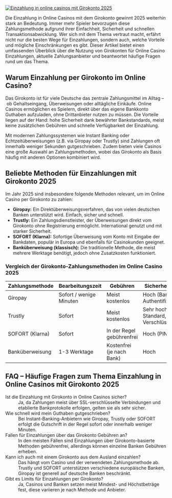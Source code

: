 [![Einzahlung in online casinos mit Girokonto 2025](https://123-caf.pages.dev/gitsignup.png)](https://vrmoo.ru/Bt82HjjY)

<div>   <p>Die Einzahlung in Online Casinos mit dem Girokonto gewinnt 2025 weiterhin stark an Bedeutung. Immer mehr Spieler bevorzugen diese Zahlungsmethode aufgrund ihrer Einfachheit, Sicherheit und schnellen Transaktionsabwicklung. Wer sich mit dem Thema vertraut macht, erfährt nicht nur die besten Wege für Einzahlungen, sondern auch, welche Vorteile und mögliche Einschränkungen es gibt. Dieser Artikel bietet einen umfassenden Überblick über die Nutzung von Girokonten für Online Casino Einzahlungen, aktuelle Zahlungsanbieter und beantwortet häufige Fragen rund um das Thema.</p>  <h2>Warum Einzahlung per Girokonto im Online Casino?</h2> <p>Das Girokonto ist für viele Deutsche das zentrale Zahlungsmittel im Alltag – ob Gehaltseingang, Überweisungen oder alltägliche Einkäufe. Online Casinos ermöglichen es Spielern, direkt über das eigene Bankkonto Guthaben aufzuladen, ohne Drittanbieter nutzen zu müssen. Die Vorteile liegen auf der Hand: hohe Sicherheit dank bewährter Bankstandards, meist keine zusätzlichen Gebühren und schnelle Verfügbarkeit der Einzahlung.</p> <p>Mit modernen Zahlungssystemen wie Instant Banking oder Echtzeitüberweisungen (z.B. via Giropay oder Trustly) sind Zahlungen oft innerhalb weniger Sekunden gutgeschrieben. Zudem bieten viele Casinos eine große Auswahl an Zahlungsmethoden, wobei das Girokonto als Basis häufig mit anderen Optionen kombiniert wird.</p>  <h2>Beliebte Methoden für Einzahlungen mit Girokonto 2025</h2> <p>Im Jahr 2025 sind insbesondere folgende Methoden relevant, um im Online Casino per Girokonto zu zahlen:</p> <ul>   <li><strong>Giropay:</strong> Ein Direktüberweisungsverfahren, das von vielen deutschen Banken unterstützt wird. Einfach, sicher und schnell.</li>   <li><strong>Trustly:</strong> Ein Zahlungsdienstleister, der Überweisungen direkt vom Girokonto ohne Registrierung ermöglicht. International genutzt und mit starker Sicherheit.</li>   <li><strong>SOFORT (Klarna):</strong> Sofortige Überweisung vom Konto mit Eingabe der Bankdaten, populär in Europa und ebenfalls für Casinokunden geeignet.</li>   <li><strong>Banküberweisung (klassisch):</strong> Die traditionelle Methode, die meist mehrere Werktage benötigt, jedoch ohne Zusatzkosten funktioniert.</li> </ul>  <h3>Vergleich der Girokonto-Zahlungsmethoden im Online Casino 2025</h3> <table>   <thead>     <tr>       <th>Zahlungsmethode</th>       <th>Bearbeitungszeit</th>       <th>Gebühren</th>       <th>Sicherheitslevel</th>       <th>Verfügbarkeit</th>     </tr>   </thead>   <tbody>     <tr>       <td>Giropay</td>       <td>Sofort / wenige Minuten</td>       <td>Meist kostenlos</td>       <td>Hoch (Bank-Authentifizierung)</td>       <td>Nur deutsche Banken</td>     </tr>     <tr>       <td>Trustly</td>       <td>Sofort</td>       <td>Meist kostenlos</td>       <td>Sehr hoch (Bank-Standard, Verschlüsselung)</td>       <td>International</td>     </tr>     <tr>       <td>SOFORT (Klarna)</td>       <td>Sofort</td>       <td>In der Regel gebührenfrei</td>       <td>Hoch (PIN, TAN)</td>       <td>Europaweit</td>     </tr>     <tr>       <td>Banküberweisung</td>       <td>1-3 Werktage</td>       <td>Kostenfrei (je nach Bank)</td>       <td>Hoch</td>       <td>Weltweit</td>     </tr>   </tbody> </table>  <h2>FAQ – Häufige Fragen zum Thema Einzahlung in Online Casinos mit Girokonto 2025</h2> <dl>   <dt>Ist die Einzahlung mit Girokonto in Online Casinos sicher?</dt>   <dd>Ja, da Zahlungen meist über SSL-verschlüsselte Verbindungen und etablierte Bankprotokolle erfolgen, gelten sie als sehr sicher.</dd>    <dt>Wie schnell wird mein Guthaben gutgeschrieben?</dt>   <dd>Bei Instant-Banking-Anbietern wie Giropay, Trustly oder SOFORT erfolgt die Gutschrift in der Regel sofort oder innerhalb weniger Minuten.</dd>    <dt>Fallen für Einzahlungen über das Girokonto Gebühren an?</dt>   <dd>In den meisten Fällen sind Einzahlungen über Girokonto-basierte Methoden gebührenfrei, allerdings können einzelne Banken Gebühren erheben.</dd>    <dt>Kann ich auch mit einem Girokonto aus dem Ausland einzahlen?</dt>   <dd>Das hängt vom Casino und der verwendeten Zahlungsmethode ab. Trustly und SOFORT unterstützen verschiedene europäische Banken, Giropay ist generell auf deutsche Banken beschränkt.</dd>    <dt>Gibt es Limits für Einzahlungen per Girokonto?</dt>   <dd>Ja, Casinos und Banken setzen meist Mindest- und Höchstbeträge fest, diese variieren je nach Methode und Anbieter.</dd> </dl> </div>